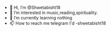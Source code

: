 - 👋 Hi, I’m @Shwetabisht18
- 👀 I’m interested in music,reading,spirituality.
- 🌱 I’m currently learning nothing
- 📫 How to reach me telegram I'd -shwetabisht18

<!---
Shwetabisht18/Shwetabisht18 is a ✨ special ✨ repository because its `README.md` (this file) appears on your GitHub profile.
You can click the Preview link to take a look at your changes.
--->
